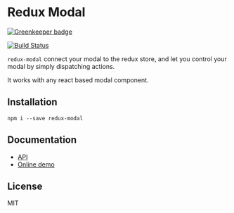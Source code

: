 # Redux Modal

[![Greenkeeper badge](https://badges.greenkeeper.io/yesmeck/redux-modal.svg)](https://greenkeeper.io/)

[![Build Status](https://travis-ci.org/yesmeck/redux-modal.svg?branch=master)](https://travis-ci.org/yesmeck/redux-modal)

`redux-modal` connect your modal to the redux store, and let you control your modal by simply dispatching actions.

It works with any react based modal component.

## Installation

```
npm i --save redux-modal
```

## Documentation

* [API](/docs/api.md)
* [Online demo](https://codesandbox.io/s/github/yesmeck/redux-modal/tree/master/example)

## License

MIT
